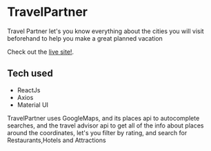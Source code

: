 # TravelPartner

Travel Partner let's you know everything about the cities you will visit beforehand
to help you make a great planned vacation 

Check out the [live site!](https://relaxed-swartz-4fc176.netlify.app/).

## Tech used

- ReactJs
- Axios
- Material UI

TravelPartner uses GoogleMaps, and its places api to autocomplete searches,
and the travel advisor api to get all of the info about places around the coordinates,
let's you filter by rating, and search for Restaurants,Hotels and Attractions

